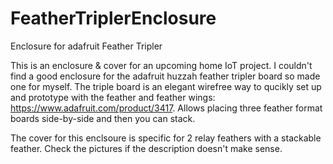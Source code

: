 # FeatherTriplerEnclosure
Enclosure for adafruit Feather Tripler

This is an enclosure & cover for an upcoming home IoT project. I couldn't find a good enclosure for the adafruit
huzzah feather tripler board so made one for myself. The triple board is an elegant wirefree way to qucikly set up
and prototype with the feather and feather wings: https://www.adafruit.com/product/3417. Allows placing three feather 
format boards side-by-side and then you can stack.

The cover for this enclsoure is specific for 2 relay feathers with a stackable feather. Check the pictures if the 
description doesn't make sense.



